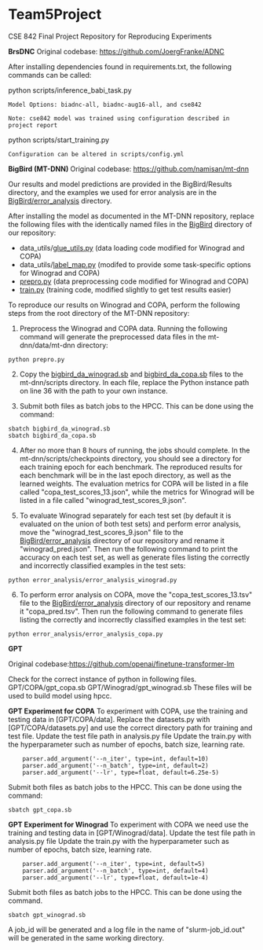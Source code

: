 # Team5Project
CSE 842 Final Project Repository for Reproducing Experiments


**BrsDNC**
Original codebase: https://github.com/JoergFranke/ADNC

After installing dependencies found in requirements.txt, the following commands can be called:

  python scripts/inference_babi_task.py <model>
  
    Model Options: biadnc-all, biadnc-aug16-all, and cse842
    
    Note: cse842 model was trained using configuration described in project report
  
  python scripts/start_training.py
  
    Configuration can be altered in scripts/config.yml
  
  
**BigBird (MT-DNN)** Original codebase: https://github.com/namisan/mt-dnn

Our results and model predictions are provided in the BigBird/Results directory, and the examples we used for error analysis are in the [BigBird/error_analysis](BigBird/error_analysis) directory.

After installing the model as documented in the MT-DNN repository, replace the following files with the identically named files in the [BigBird](BigBird) directory of our repository:
* data_utils/[glue_utils.py](BigBird/glue_utils.py) (data loading code modified for Winograd and COPA)
* data_utils/[label_map.py](BigBird/label_map.py) (modifed to provide some task-specific options for Winograd and COPA)
* [prepro.py](BigBird/prepro.py) (data preprocessing code modified for Winograd and COPA)
* [train.py](BigBird/train.py) (training code, modified slightly to get test results easier)

To reproduce our results on Winograd and COPA, perform the following steps from the root directory of the MT-DNN repository:
1. Preprocess the Winograd and COPA data. Running the following command will generate the preprocessed data files in the mt-dnn/data/mt-dnn directory:
```
python prepro.py
```
2. Copy the [bigbird_da_winograd.sb](BigBird/bigbird_da_winograd.sb) and [bigbird_da_copa.sb](BigBird/bigbird_da_copa.sb) files to the mt-dnn/scripts directory. In each file, replace the Python instance path on line 36 with the path to your own instance.

3. Submit both files as batch jobs to the HPCC. This can be done using the command:
```
sbatch bigbird_da_winograd.sb
sbatch bigbird_da_copa.sb
```

4. After no more than 8 hours of running, the jobs should complete. In the mt-dnn/scripts/checkpoints directory, you should see a directory for each training epoch for each benchmark. The reproduced results for each benchmark will be in the last epoch directory, as well as the learned weights. The evaluation metrics for COPA will be listed in a file called "copa_test_scores_13.json", while the metrics for Winograd will be listed in a file called "winograd_test_scores_9.json".

5. To evaluate Winograd separately for each test set (by default it is evaluated on the union of both test sets) and perform error analysis, move the "winograd_test_scores_9.json" file to the [BigBird/error_analysis](BigBird/error_analysis) directory of our repository and rename it "winograd_pred.json". Then run the following command to print the accuracy on each test set, as well as generate files listing the correctly and incorrectly classified examples in the test sets:
```
python error_analysis/error_analysis_winograd.py
```

6. To perform error analysis on COPA, move the "copa_test_scores_13.tsv" file to the [BigBird/error_analysis](BigBird/error_analysis) directory of our repository and rename it "copa_pred.tsv". Then run the following command to generate files listing the correctly and incorrectly classified examples in the test set:
```
python error_analysis/error_analysis_copa.py
```
**GPT** 

Original codebase:https://github.com/openai/finetune-transformer-lm

Check for the correct instance of python in following files.
GPT/COPA/gpt_copa.sb
GPT/Winograd/gpt_winograd.sb
These files will be used to build model using hpcc.

**GPT Experiment for COPA**
To experiment with COPA, use the training and testing data in [GPT/COPA/data].
Replace the datasets.py with [GPT/COPA/datasets.py] and use the correct directory path for training and test file.
Update the test file path in analysis.py file
Update the train.py with the hyperparameter such as number of epochs, batch size, learning rate.
```
    parser.add_argument('--n_iter', type=int, default=10)
    parser.add_argument('--n_batch', type=int, default=2)
    parser.add_argument('--lr', type=float, default=6.25e-5)
```
Submit both files as batch jobs to the HPCC. This can be done using the command:
```
sbatch gpt_copa.sb
```
**GPT Experiment for Winograd**
To experiment with COPA we need use the training and testing data in [GPT/Winograd/data].
Update the test file path in analysis.py file
Update the train.py with the hyperparameter such as number of epochs, batch size, learning rate.
```
    parser.add_argument('--n_iter', type=int, default=5)
    parser.add_argument('--n_batch', type=int, default=4)
    parser.add_argument('--lr', type=float, default=1e-4)
```
Submit both files as batch jobs to the HPCC. This can be done using the command.

```
sbatch gpt_winograd.sb
```


A job_id will be generated and a log file in the name of "slurm-job_id.out" will be generated in the same working directory.

